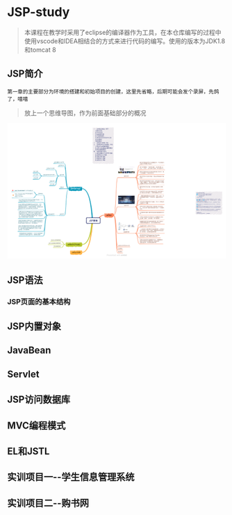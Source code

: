 # JSP-study

>本课程在教学时采用了eclipse的编译器作为工具，在本仓库编写的过程中使用vscode和IDEA相结合的方式来进行代码的编写。使用的版本为JDK1.8和tomcat 8

## JSP简介
`第一章的主要部分为环境的搭建和初始项目的创建，这里先省略，后期可能会发个录屏，先鸽了，嘻嘻`
> 放上一个思维导图，作为前面基础部分的概况

![JSP基础](teaching/Xmind/JSP基础.png)

## JSP语法
### JSP页面的基本结构

## JSP内置对象
## JavaBean
## Servlet
## JSP访问数据库
## MVC编程模式
## EL和JSTL
## 实训项目一--学生信息管理系统
## 实训项目二--购书网
